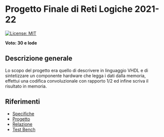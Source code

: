 # Progetto Finale di Reti Logiche 2021-22

[![License: MIT](https://img.shields.io/badge/License-MIT-yellow.svg)](https://opensource.org/licenses/MIT)

**Voto: 30 e lode**

## Descrizione generale
Lo scopo del progetto era quello di descrivere in linguaggio VHDL e di sintetizzare un componente hardware che legga i dati dalla memoria, effettui una codifica convoluzionale con rapporto 1/2 ed infine scriva il risultato in memoria.

## Riferimenti
- [Specifiche](documentazione/specifiche.pdf)
- [Progetto](project_reti_logiche.vhd)
- [Relazione](documentazione/relazione_finale.pdf)
- [Test Bench](test_bench/)
